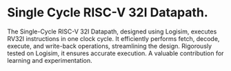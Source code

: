 # Single Cycle RISC-V 32I Datapath.
The Single-Cycle RISC-V 32I Datapath, designed using Logisim, executes RV32I instructions in one clock cycle. It efficiently performs fetch, decode, execute, and write-back operations, streamlining the design. Rigorously tested on Logisim, it ensures accurate execution. A valuable contribution for learning and experimentation.
